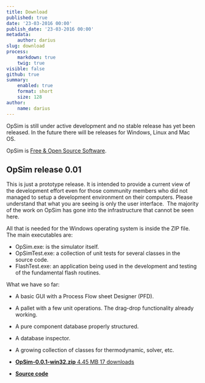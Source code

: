 ```yaml
---
title: Download
published: true
date: '23-03-2016 00:00'
publish_date: '23-03-2016 00:00'
metadata:
    author: darius
slug: download
process:
    markdown: true
    twig: true
visible: false
github: true
summary:
    enabled: true
    format: short
    size: 128
author:
    name: darius
---
```


OpSim is still under active development and no stable release has yet been released. In the future there will be releases for Windows, Linux and Mac OS.

<i class="fa fa-windows fa-2x"></i>
<i class="fa fa-linux fa-2x"></i>
<i class="fa fa-apple fa-2x"></i>
<i class="fa fa-file-archive-o fa-2x"></i>

OpSim is [Free & Open Source Software](../license/).

## OpSim release 0.01

This is just a prototype release. It is intended to provide a current view of the development effort even for those community members who did not managed to setup a development environment on their computers. Please understand that what you are seeing is only the user interface.  The majority of the work on OpSim has gone into the infrastructure that cannot be seen here.

All that is needed for the Windows operating system is inside the ZIP file. The main executables are:
- OpSim.exe: is the simulator itself.
- OpSimTest.exe: a collection of unit tests for several classes in the source code.
- FlashTest.exe: an application being used in the development and testing of the fundamental flash routines.

What we have so far:
- A basic GUI with a Process Flow sheet Designer (PFD).
- A pallet with a few unit operations. The drag-drop functionality already working.
- A pure component database properly structured.
- A database inspector.
- A growing collection of classes for thermodynamic, solver, etc.

- [**OpSim-0.0.1-win32.zip** 4.45 MB 17 downloads](https://github.com/daar/opsim/releases/download/0.01/OpSim-0.0.1-win32.zip)
- [**Source code**](https://github.com/daar/opsim/archive/0.01.zip)